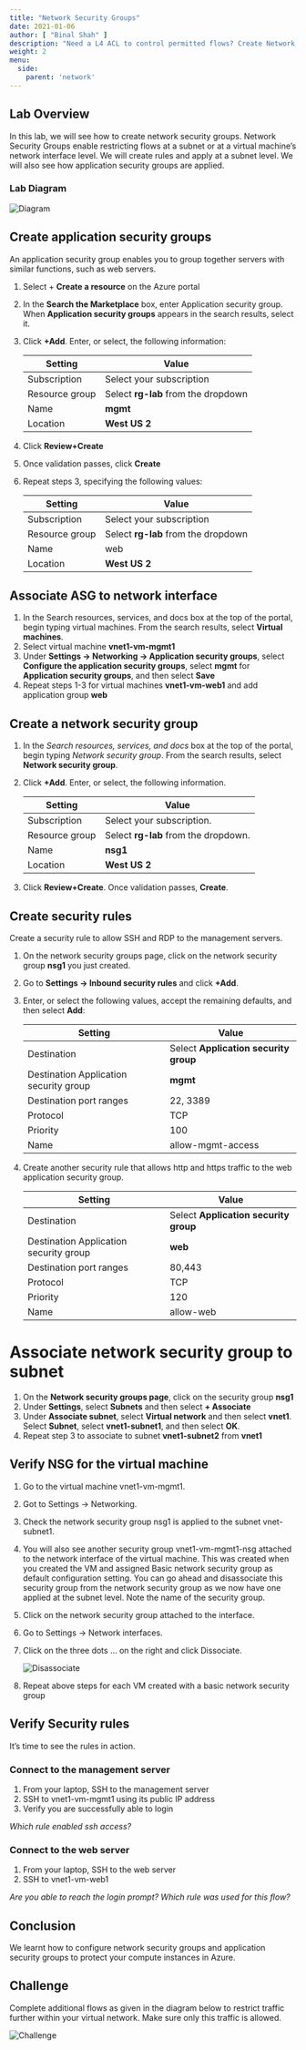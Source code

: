 ```yaml
---
title: "Network Security Groups"
date: 2021-01-06
author: [ "Binal Shah" ]
description: "Need a L4 ACL to control permitted flows? Create Network Security Groups (NSGs) using Application Security Groups (ASGs)."
weight: 2
menu:
  side:
    parent: 'network'
---
```


## Lab Overview

In this lab, we will see how to create network security groups. Network Security Groups enable restricting flows at a subnet or at a virtual machine’s network interface level. We will create rules and apply at a subnet level. We will also see how application security groups are applied.

### Lab Diagram

![Diagram](/network/images/lab02-01-diagram.png)

## Create application security groups

An application security group enables you to group together servers with similar functions, such as web servers.

1. Select + **Create a resource** on the Azure portal
1. In the **Search the Marketplace** box, enter Application security group. When **Application security groups** appears in the search results, select it.
1. Click **+Add**. Enter, or select, the following information:

    | **Setting** | **Value** |
    |---|---|
    | Subscription | Select your subscription |
    | Resource group | Select **rg-lab** from the dropdown |
    | Name | **mgmt** |
    | Location | **West US 2** |

4. Click **Review+Create**
5. Once validation passes, click **Create**
6. Repeat steps 3, specifying the following values:

    | **Setting** | **Value** |
    | ---|--- |
    | Subscription | Select your subscription |
    | Resource group | Select **rg-lab** from the dropdown |
    | Name | web |
    | Location | **West US 2** |

## Associate ASG to network interface

1. In the Search resources, services, and docs box at the top of the portal, begin typing virtual machines. From the search results, select **Virtual machines**.
1. Select virtual machine **vnet1-vm-mgmt1**
1. Under **Settings &rarr; Networking &rarr; Application security groups**, select **Configure the application security groups**, select **mgmt** for **Application security groups**, and then select **Save**
1. Repeat steps 1-3 for virtual machines **vnet1-vm-web1** and add application group **web**

## Create a network security group

1. In the _Search resources, services, and docs_ box at the top of the portal, begin typing _Network security group_. From the search results, select **Network security group**.
1. Click **+Add**. Enter, or select, the following information.

    | **Setting** | **Value** |
    |---|---|
    | Subscription | Select your subscription. |
    | Resource group | Select **rg-lab** from the dropdown. |
    | Name | **nsg1** |
    | Location | **West US 2** |

1. Click **Review+Create**. Once validation passes, **Create**.

## Create security rules

Create a security rule to allow SSH and RDP to the management servers.

1. On the network security groups page, click on the network security group **nsg1** you just created.
1. Go to **Settings &rarr; Inbound security rules** and click **+Add**.
1. Enter, or select the following values, accept the remaining defaults, and then select **Add**:

    | **Setting** | **Value** |
    |---|---|
    | Destination | Select **Application security group** |
    | Destination Application security group | **mgmt** |
    | Destination port ranges | 22, 3389 |
    | Protocol | TCP |
    | Priority | 100 |
    | Name | allow-mgmt-access |

1. Create another security rule that allows http and https traffic to the web application security group.

    | **Setting** | **Value** |
    |---|---|
    | Destination | Select **Application security group** |
    | Destination Application security group | **web** |
    | Destination port ranges | 80,443 |
    | Protocol | TCP |
    | Priority | 120 |
    | Name | allow-web |

# Associate network security group to subnet

1. On the **Network security groups page**, click on the security group **nsg1**
1. Under **Settings**, select **Subnets** and then select **+ Associate**
1. Under **Associate subnet**, select **Virtual network** and then select **vnet1**. Select **Subnet**, select **vnet1-subnet1**, and then select **OK**.
1. Repeat step 3 to associate to subnet **vnet1-subnet2** from **vnet1**

## Verify NSG for the virtual machine

1. Go to the virtual machine vnet1-vm-mgmt1.
1. Got to Settings &rarr; Networking.
1. Check the network security group nsg1 is applied to the subnet vnet-subnet1.
1. You will also see another security group  vnet1-vm-mgmt1-nsg attached to the network interface of the virtual machine. This was created when you created the VM and assigned Basic network security group as default configuration setting. You can go ahead and disassociate this security group from the network security group as we now have one applied at the subnet level. Note the name of the security group.
1. Click on the network security group attached to the interface.
1. Go to Settings &rarr; Network interfaces.
1. Click on the three dots … on the right and click Dissociate.

    ![Disassociate](/network/images/lab02-02-disassociate.png)

1. Repeat above steps for each VM created with a basic network security group

## Verify Security rules

It’s time to see the rules in action.

### Connect to the management server

1. From your laptop, SSH to the management server
1. SSH to vnet1-vm-mgmt1 using its public IP address
1. Verify you are successfully able to login

_Which rule enabled ssh access?_

### Connect to the web server

1. From your laptop, SSH to the web server
1. SSH to vnet1-vm-web1

_Are you able to reach the login prompt? Which rule was used for this flow?_

## Conclusion

We learnt how to configure network security groups and application security groups to protect your compute instances in Azure.

## Challenge

Complete additional flows as given in the diagram below to restrict traffic further within your virtual network. Make sure only this traffic is allowed.

![Challenge](/network/images/lab02-03-challenge.png)
